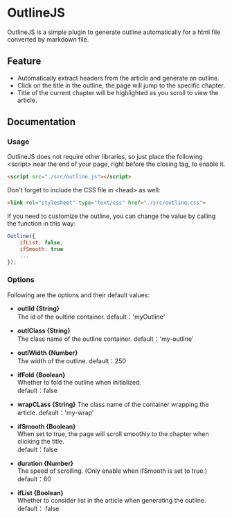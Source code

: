 # OutlineJS
OutlineJS is a simple plugin to generate outline automatically for a html file converted by markdown file.

## Feature
* Automatically extract headers from the article and generate an outline.
* Click on the title in the outline, the page will jump to the specific chapter.
* Title of the current chapter will be highlighted as you scroll to view the article.

## Documentation
### Usage
OutlineJS does not require other libraries, so just place the following &lt;script&gt; near the end of your page, right before the closing </body> tag, to enable it.
```html
<script src="./src/outline.js"></script>
```

Don't forget to include the CSS file in &lt;head&gt; as well:
```html
<link rel="stylesheet" type="text/css" href="./src/outline.css">   
```

If you need to customize the outline, you can change the value by calling the function in this way:
```javascript
Outline({
    ifList: false,
    ifSmooth: true
    ...
});
```

### Options
Following are the options and their default values:

* **outlId {String}**  
The id of the oultine container.
default：'myOutline'

* **outlClass {String}**  
The class name of the outline container.
default：'my-outline'

* **outlWidth {Number}**  
The width of the outline.
default：250

* **ifFold {Boolean}**  
Whether to fold the outline when initialized.  
default：false

* **wrapCLass {String}**
The class name of the container wrapping the article.
default：'my-wrap'

* **ifSmooth {Boolean}**  
When set to true, the page will scroll smoothly to the chapter when clicking the title.  
default：false

* **duration {Number}**  
The speed of scrolling. (Only enable when ifSmooth is set to true.)  
default：60

* **ifList {Boolean}**  
Whether to consider list in the article when generating the outline.
default： false
